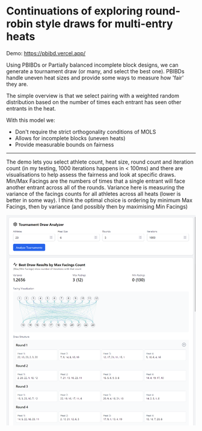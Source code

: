 # Continuations of exploring round-robin style draws for multi-entry heats

Demo: https://pbibd.vercel.app/

Using PBIBDs or Partially balanced incomplete block designs, we can generate a tournament draw (or many, and select the best one). PBIBDs handle uneven heat sizes and provide some ways to measure how 'fair' they are.

The simple overview is that we select pairing with a weighted random distribution based on the number of times each entrant has seen other entrants in the heat.

With this model we:

- Don't require the strict orthogonality conditions of MOLS
- Allows for incomplete blocks (uneven heats)
- Provide measurable bounds on fairness

---

The demo lets you select athlete count, heat size, round count and iteration count (in my testing, 1000 iterations happens in < 100ms) and there are visualisations to help assess the fairness and look at specific draws. Min/Max Facings are the numbers of times that a single entrant will face another entrant across all of the rounds. Variance here is measuring the variance of the facings counts for all athletes across all heats (lower is better in some way). I think the optimal choice is ordering by minimum Max Facings, then by variance (and possibly then by maximising Min Facings)

![demo image](/demo.png)
